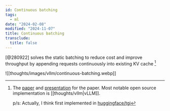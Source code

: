 ```yaml
---
id: Continuous batching
tags:
  - ml
date: "2024-02-08"
modified: "2024-11-07"
title: Continuous batching
transclude:
  title: false
---
```


[@280922] solves the static batching to reduce cost and improve throughput by appending requests continuously into existing KV cache [^paper]

[^paper]:
    The [paper](https://www.usenix.org/conference/osdi22/presentation/yu) and [presentation](https://www.youtube.com/watch?v=Ob9PPLxETYU&ab_channel=USENIX) for the paper. Most notable open source implementation is [[thoughts/vllm|vLLM]].

    p/s: Actually, I think first implemented in [huggingface/tgi](https://github.com/huggingface/text-generation-inference)

![[thoughts/images/vllm/continuous-batching.webp]]
